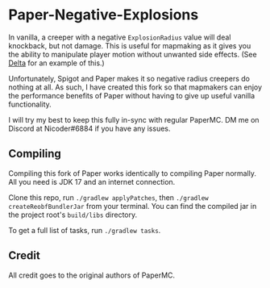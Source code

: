Paper-Negative-Explosions
===========

In vanilla, a creeper with a negative `ExplosionRadius` value will deal knockback, but not damage. This is useful for mapmaking as it gives you the ability to manipulate player motion without unwanted side effects. (See [Delta](https://github.com/BigPapi13/Delta) for an example of this.)

Unfortunately, Spigot and Paper makes it so negative radius creepers do nothing at all. As such, I have created this fork so that mapmakers can enjoy the performance benefits of Paper without having to give up useful vanilla functionality.

I will try my best to keep this fully in-sync with regular PaperMC. DM me on Discord at Nicoder#6884 if you have any issues.

Compiling
------
Compiling this fork of Paper works identically to compiling Paper normally. All you need is JDK 17 and an internet connection.

Clone this repo, run `./gradlew applyPatches`, then `./gradlew createReobfBundlerJar` from your terminal. You can find the compiled jar in the project root's `build/libs` directory.

To get a full list of tasks, run `./gradlew tasks`.

Credit
------
All credit goes to the original authors of PaperMC.
